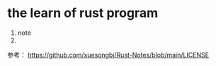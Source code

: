 # the learn of rust program
1. note
2. 

参考：
https://github.com/xuesongbj/Rust-Notes/blob/main/LICENSE
